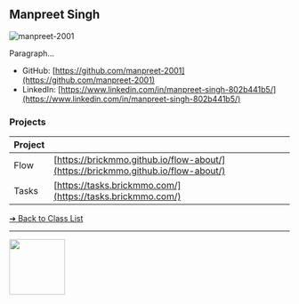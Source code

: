 <style>@import url("//readme.codeadam.ca/readme.css");</style>

## Manpreet Singh

![manpreet-2001](../images/manpreet-2001.jpg)

Paragraph...

- GitHub: [https://github.com/manpreet-2001](https://github.com/manpreet-2001)
- LinkedIn: [https://www.linkedin.com/in/manpreet-singh-802b441b5/](https://www.linkedin.com/in/manpreet-singh-802b441b5/)
### Projects
| Project |                                                                                  |
| ------- | -------------------------------------------------------------------------------- |
| Flow    | [https://brickmmo.github.io/flow-about/](https://brickmmo.github.io/flow-about/) |
| Tasks   | [https://tasks.brickmmo.com/](https://tasks.brickmmo.com/)                       |


[&#10132; Back to Class List](/)

---

<a href="https://brickmmo.com">
<img src="https://brickmmo.com/images/brickmmo-logo-horizontal.jpg" width="100">
</a>